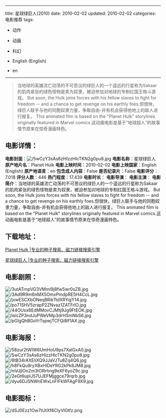 
---
title: 星球绿巨人(2010)
date: 2010-02-02
updated: 2010-02-02
categories: 电影推荐
tags:
- 动作
- 动画
- 科幻

- English (English)
- en
---


> 当地球的英雄流亡动荡的不可思议的绿巨人的一个遥远的行星称为Sakaar的肌肉紧张的绿色怪物是卖为奴隶，被迫参加对地球的专制红国王格斗游戏。 But soon, the Hulk joins forces with his fellow slaves to fight for freedom -- and a chance to get revenge on his earthly foes.但很快，绿巨人联手与他的同胞奴隶力量，争取自由-并有机会获得他地上的敌人进行报复。 This animated film is based on the "Planet Hulk" storylines originally featured in Marvel comics.这动画电影是基于“地球超人”的故事情节原来在惊奇漫画特色。

## **电影详情**：

**电影封面**：<img src="https://image.tmdb.org/t/p/w200/5wCzY3sAs6zHIzzHIcTKN2g0pu8.jpg" alt="/5wCzY3sAs6zHIzzHIcTKN2g0pu8.jpg" title="/5wCzY3sAs6zHIzzHIcTKN2g0pu8.jpg">
**电影名称**：星球绿巨人
**原产地片名**：Planet Hulk
**电影上映时间**：2010-02-02
**电影上映国家**：English (English)
**原产地语言**：en
**包含成人内容**：False
**是否纪录片**：False
**电影评分**：7.018
**评分人数**：446
**热门程度**：17.439
**电影时长**：
**电影导演**：
**电影主演**：
**电影简介**：当地球的英雄流亡动荡的不可思议的绿巨人的一个遥远的行星称为Sakaar的肌肉紧张的绿色怪物是卖为奴隶，被迫参加对地球的专制红国王格斗游戏。 But soon, the Hulk joins forces with his fellow slaves to fight for freedom -- and a chance to get revenge on his earthly foes.但很快，绿巨人联手与他的同胞奴隶力量，争取自由-并有机会获得他地上的敌人进行报复。 This animated film is based on the "Planet Hulk" storylines originally featured in Marvel comics.这动画电影是基于“地球超人”的故事情节原来在惊奇漫画特色。

## **下载地址**：
[Planet Hulk |专业的种子搜索、磁力链接搜索引擎](https://movie.amd794.com:2083/?search=Planet%20Hulk&ordering=&mode=match_phrase&page_size=10&page=1)

[星球绿巨人 |专业的种子搜索、磁力链接搜索引擎](https://movie.amd794.com:2083/?search=%E6%98%9F%E7%90%83%E7%BB%BF%E5%B7%A8%E4%BA%BA&ordering=&mode=match_phrase&page_size=10&page=1)
 

## **电影剧照**：
<img src="https://image.tmdb.org/t/p/original/3utATrnpVG3VMmI9j8fw5wr0sZB.jpg" alt="/3utATrnpVG3VMmI9j8fw5wr0sZB.jpg" title="/3utATrnpVG3VMmI9j8fw5wr0sZB.jpg"><img src="https://image.tmdb.org/t/p/original/3Ad9R9m6nMX5OmxPmdpRE5H4CcL.jpg" alt="/3Ad9R9m6nMX5OmxPmdpRE5H4CcL.jpg" title="/3Ad9R9m6nMX5OmxPmdpRE5H4CcL.jpg"><img src="https://image.tmdb.org/t/p/original/jxwESCXbONeqBRikTtdXRYqjY14.jpg" alt="/jxwESCXbONeqBRikTtdXRYqjY14.jpg" title="/jxwESCXbONeqBRikTtdXRYqjY14.jpg"><img src="https://image.tmdb.org/t/p/original/po71SHV5zrapP2ZNvaz1ZATFrlO.jpg" alt="/po71SHV5zrapP2ZNvaz1ZATFrlO.jpg" title="/po71SHV5zrapP2ZNvaz1ZATFrlO.jpg"><img src="https://image.tmdb.org/t/p/original/44OUsx6EdMMovCJMtj9Jg9FtEOK.jpg" alt="/44OUsx6EdMMovCJMtj9Jg9FtEOK.jpg" title="/44OUsx6EdMMovCJMtj9Jg9FtEOK.jpg"><img src="https://image.tmdb.org/t/p/original/isicZP3ndJuPWeVMp3drHSmNbS6.jpg" alt="/isicZP3ndJuPWeVMp3drHSmNbS6.jpg" title="/isicZP3ndJuPWeVMp3drHSmNbS6.jpg"><img src="https://image.tmdb.org/t/p/original/pGIgQhBGoYrTspwjTCFQi8lf1AX.jpg" alt="/pGIgQhBGoYrTspwjTCFQi8lf1AX.jpg" title="/pGIgQhBGoYrTspwjTCFQi8lf1AX.jpg">

## **电影海报**：
<img src="https://image.tmdb.org/t/p/original/58zur2tWIW6UmHoU9ps7XaIGxA0.jpg" alt="/58zur2tWIW6UmHoU9ps7XaIGxA0.jpg" title="/58zur2tWIW6UmHoU9ps7XaIGxA0.jpg"><img src="https://image.tmdb.org/t/p/original/5wCzY3sAs6zHIzzHIcTKN2g0pu8.jpg" alt="/5wCzY3sAs6zHIzzHIcTKN2g0pu8.jpg" title="/5wCzY3sAs6zHIzzHIcTKN2g0pu8.jpg"><img src="https://image.tmdb.org/t/p/original/6tB34rAXEliXQ9JJaVJTu8Zq4Q6.jpg" alt="/6tB34rAXEliXQ9JJaVJTu8Zq4Q6.jpg" title="/6tB34rAXEliXQ9JJaVJTu8Zq4Q6.jpg"><img src="https://image.tmdb.org/t/p/original/h8FkQu9ryXBxHIDeYRG2kPk8JM8.jpg" alt="/h8FkQu9ryXBxHIDeYRG2kPk8JM8.jpg" title="/h8FkQu9ryXBxHIDeYRG2kPk8JM8.jpg"><img src="https://image.tmdb.org/t/p/original/mVJjlOn2m3tORrhng9eXF6yoZ9c.jpg" alt="/mVJjlOn2m3tORrhng9eXF6yoZ9c.jpg" title="/mVJjlOn2m3tORrhng9eXF6yoZ9c.jpg"><img src="https://image.tmdb.org/t/p/original/2eGt6upIJ57UJEFMjggce79rqrb.jpg" alt="/2eGt6upIJ57UJEFMjggce79rqrb.jpg" title="/2eGt6upIJ57UJEFMjggce79rqrb.jpg"><img src="https://image.tmdb.org/t/p/original/dyu6DJSNWnEWxLnFlFkWFAgF9X9.jpg" alt="/dyu6DJSNWnEWxLnFlFkWFAgF9X9.jpg" title="/dyu6DJSNWnEWxLnFlFkWFAgF9X9.jpg">

## **电影图标**：
<img src="https://image.tmdb.org/t/p/original/dSJ0Ezz1Ow7tUtXf6ClyVlGtfz.png" alt="/dSJ0Ezz1Ow7tUtXf6ClyVlGtfz.png" title="/dSJ0Ezz1Ow7tUtXf6ClyVlGtfz.png">
